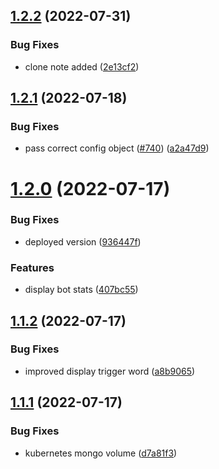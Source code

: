 ## [1.2.2](https://github.com/EddieHubCommunity/EddieBot/compare/v1.2.1...v1.2.2) (2022-07-31)


### Bug Fixes

* clone note added ([2e13cf2](https://github.com/EddieHubCommunity/EddieBot/commit/2e13cf24d25084a519c4e8b54796ce2ced95f127))



## [1.2.1](https://github.com/EddieHubCommunity/EddieBot/compare/v1.2.0...v1.2.1) (2022-07-18)


### Bug Fixes

* pass correct config object ([#740](https://github.com/EddieHubCommunity/EddieBot/issues/740)) ([a2a47d9](https://github.com/EddieHubCommunity/EddieBot/commit/a2a47d9f9c8526a25c02c2e7ad1e465a42123a91))



# [1.2.0](https://github.com/EddieHubCommunity/EddieBot/compare/v1.1.2...v1.2.0) (2022-07-17)


### Bug Fixes

* deployed version ([936447f](https://github.com/EddieHubCommunity/EddieBot/commit/936447fb032eaf45be9d17b24168165677e97fb7))


### Features

* display bot stats ([407bc55](https://github.com/EddieHubCommunity/EddieBot/commit/407bc55d936966e4b2f9b6c38ade6c39dac6f7a5))



## [1.1.2](https://github.com/EddieHubCommunity/EddieBot/compare/v1.1.1...v1.1.2) (2022-07-17)


### Bug Fixes

* improved display trigger word ([a8b9065](https://github.com/EddieHubCommunity/EddieBot/commit/a8b90657fa81f365ecec24df2e47344158c63828))



## [1.1.1](https://github.com/EddieHubCommunity/EddieBot/compare/v1.1.0...v1.1.1) (2022-07-17)


### Bug Fixes

* kubernetes mongo volume ([d7a81f3](https://github.com/EddieHubCommunity/EddieBot/commit/d7a81f33d4f45431503f2304dde2b6a8d1fb9d7f))



